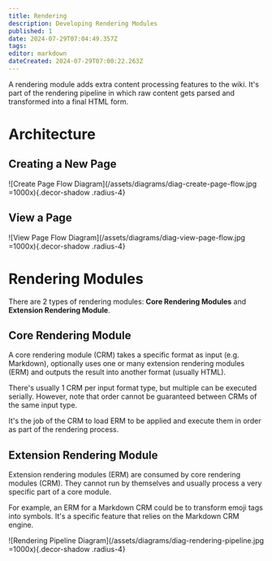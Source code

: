 ```yaml
---
title: Rendering
description: Developing Rendering Modules
published: 1
date: 2024-07-29T07:04:49.357Z
tags: 
editor: markdown
dateCreated: 2024-07-29T07:00:22.263Z
---
```


A rendering module adds extra content processing features to the wiki. It's part of the rendering pipeline in which raw content gets parsed and transformed into a final HTML form.

# Architecture

## Creating a New Page

![Create Page Flow Diagram](/assets/diagrams/diag-create-page-flow.jpg =1000x){.decor-shadow .radius-4}

## View a Page

![View Page Flow Diagram](/assets/diagrams/diag-view-page-flow.jpg =1000x){.decor-shadow .radius-4}

# Rendering Modules

There are 2 types of rendering modules: **Core Rendering Modules** and **Extension Rendering Module**.

## Core Rendering Module

A core rendering module \(CRM\) takes a specific format as input \(e.g. Markdown\), optionally uses one or many extension rendering modules \(ERM\) and outputs the result into another format \(usually HTML\).

There's usually 1 CRM per input format type, but multiple can be executed serially. However, note that order cannot be guaranteed between CRMs of the same input type.

It's the job of the CRM to load ERM to be applied and execute them in order as part of the rendering process.

## Extension Rendering Module

Extension rendering modules \(ERM\) are consumed by core rendering modules \(CRM\). They cannot run by themselves and usually process a very specific part of a core module.

For example, an ERM for a Markdown CRM could be to transform emoji tags into symbols. It's a specific feature that relies on the Markdown CRM engine.

![Rendering Pipeline Diagram](/assets/diagrams/diag-rendering-pipeline.jpg =1000x){.decor-shadow .radius-4}
